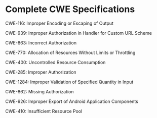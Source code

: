 

# Complete CWE Specifications

CWE-116: Improper Encoding or Escaping of Output

CWE-939: Improper Authorization in Handler for Custom URL Scheme

CWE-863: Incorrect Authorization

CWE-770: Allocation of Resources Without Limits or Throttling

CWE-400: Uncontrolled Resource Consumption

CWE-285: Improper Authorization

CWE-1284: Improper Validation of Specified Quantity in Input

CWE-862: Missing Authorization

CWE-926: Improper Export of Android Application Components

CWE-410: Insufficient Resource Pool